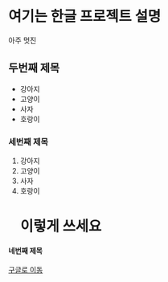 # 여기는 한글 프로젝트 설명 

아주 멋진

## 두번째 제목
- 강아지
- 고양이
- 사자
- 호랑이

### 세번째 제목
1. 강아지
2. 고양이
3. 사자
4. 호랑이
     <h1> 이렇게 쓰세요 </h1>
#### 네번째 제목

[구글로 이동](https://google.com)
